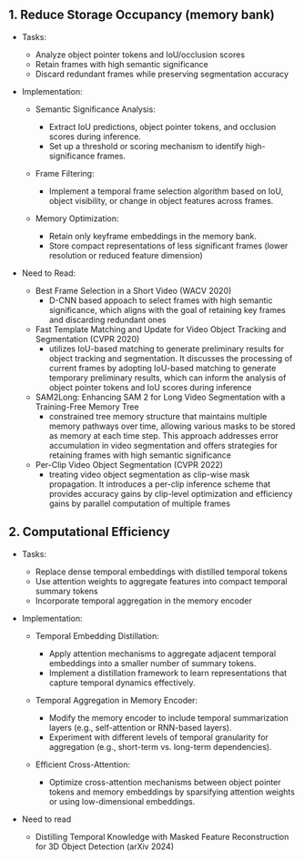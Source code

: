 ## 1. Reduce Storage Occupancy (memory bank)

- Tasks:

    - Analyze object pointer tokens and IoU/occlusion scores
    - Retain frames with high semantic significance
    - Discard redundant frames while preserving segmentation accuracy

- Implementation:

    - Semantic Significance Analysis:
        - Extract IoU predictions, object pointer tokens, and occlusion scores during inference.
        - Set up a threshold or scoring mechanism to identify high-significance frames.

    - Frame Filtering:
        - Implement a temporal frame selection algorithm based on IoU, object visibility, or change in object features across frames.

    - Memory Optimization:
        - Retain only keyframe embeddings in the memory bank.
        - Store compact representations of less significant frames (lower resolution or reduced feature dimension)

- Need to Read:

    - Best Frame Selection in a Short Video (WACV 2020)
        - D-CNN based appoach to select frames with high semantic significance, which aligns with the goal of retaining key frames and discarding redundant ones
    - Fast Template Matching and Update for Video Object Tracking and Segmentation (CVPR 2020)
        - utilizes IoU-based matching to generate preliminary results for object tracking and segmentation. It discusses the processing of current frames by adopting IoU-based matching to generate temporary preliminary results, which can inform the analysis of object pointer tokens and IoU scores during inference
    - SAM2Long: Enhancing SAM 2 for Long Video Segmentation with a Training-Free Memory Tree
        - constrained tree memory structure that maintains multiple memory pathways over time, allowing various masks to be stored as memory at each time step. This approach addresses error accumulation in video segmentation and offers strategies for retaining frames with high semantic significance
    - Per-Clip Video Object Segmentation (CVPR 2022)
        - treating video object segmentation as clip-wise mask propagation. It introduces a per-clip inference scheme that provides accuracy gains by clip-level optimization and efficiency gains by parallel computation of multiple frames



## 2. Computational Efficiency

- Tasks:

    - Replace dense temporal embeddings with distilled temporal tokens
    - Use attention weights to aggregate features into compact temporal summary tokens
    - Incorporate temporal aggregation in the memory encoder

- Implementation:

    - Temporal Embedding Distillation:
        
        - Apply attention mechanisms to aggregate adjacent temporal embeddings into a smaller number of summary tokens.
        - Implement a distillation framework to learn representations that capture temporal dynamics effectively.

    - Temporal Aggregation in Memory Encoder:
        
        - Modify the memory encoder to include temporal summarization layers (e.g., self-attention or RNN-based layers).
        - Experiment with different levels of temporal granularity for aggregation (e.g., short-term vs. long-term dependencies).

    - Efficient Cross-Attention:
        
        - Optimize cross-attention mechanisms between object pointer tokens and memory embeddings by sparsifying attention weights or using low-dimensional embeddings.

- Need to read

    - Distilling Temporal Knowledge with Masked Feature Reconstruction for 3D Object Detection (arXiv 2024)


